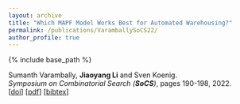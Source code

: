 ```yaml
---
layout: archive
title: "Which MAPF Model Works Best for Automated Warehousing?"
permalink: /publications/VaramballySoCS22/
author_profile: true
---
```


{% include base_path %}

Sumanth Varambally, **Jiaoyang Li** and Sven Koenig.       
<i>Symposium on Combinatorial Search (**SoCS**)</i>, pages 190-198, 2022.   
[[doi](https://ojs.aaai.org/index.php/SOCS/article/view/21767)]
[[pdf](https://jiaoyang-li.github.io/files/2022-SoCS-model.pdf)]
[<a href="javascript:void(0)" onclick="(function(target, id) { if ($('#' + id).css('display') == 'block') { $('#' + id).hide('fast'); $(target).text('bibtex') } else { $('#' + id).show('fast'); $(target).text('bibtex▲') } })(this, 'bibtex-VaramballySoCS22');">bibtex</a>]
<div id="bibtex-VaramballySoCS22" style="display:none">
<pre>@inproceedings{VaramballySoCS22,
  author    = {Sumanth Varambally and Jiaoyang Li and Sven Koenig},
  title     = {Which {MAPF} Model Works Best for Automated Warehousing?},
  booktitle = {Proceedings of the Symposium on Combinatorial Search (SoCS)},
  pages     = {190--198},
  year      = {2022}
}
</pre></div> 
